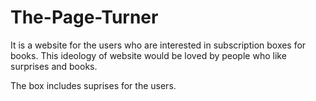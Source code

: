 # The-Page-Turner

It is a website for the users who are interested in subscription boxes for books. This ideology of website would be loved by people who like surprises and books.

The box includes suprises for the users.

